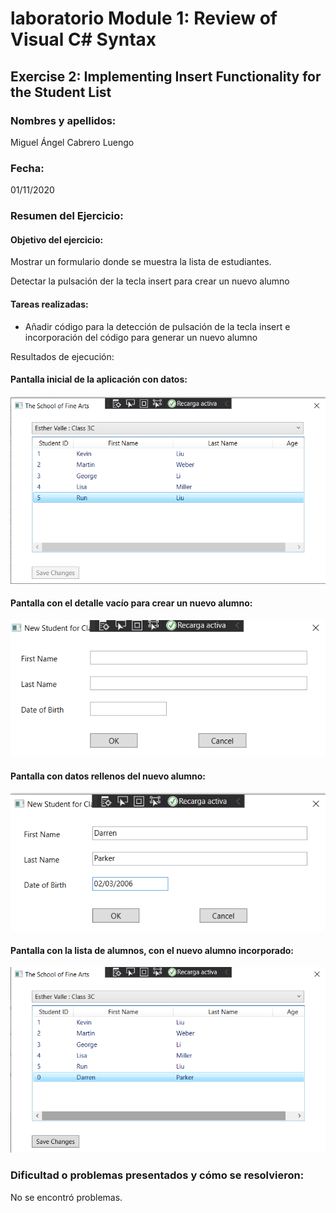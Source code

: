 ﻿# laboratorio Module 1: Review of Visual C# Syntax
## Exercise 2: Implementing Insert Functionality for the Student List
### Nombres y apellidos:
Miguel Ángel Cabrero Luengo
### Fecha:
01/11/2020
### Resumen del Ejercicio:

#### Objetivo del ejercicio:
Mostrar un formulario donde se muestra la lista de estudiantes.

Detectar la pulsación der la tecla insert para crear un nuevo alumno

#### Tareas realizadas:

- Añadir código para la detección de pulsación de la tecla insert e incorporación del código para generar un nuevo alumno


Resultados de ejecución:

#### Pantalla inicial de la aplicación con datos:
<img src="img/01.png">

#### Pantalla con el detalle vacío para crear un nuevo alumno:
<img src="img/02.png">

#### Pantalla con datos rellenos del nuevo alumno:
<img src="img/03.png">

#### Pantalla con la lista de alumnos, con el nuevo alumno incorporado:
<img src="img/04.png">

### Dificultad o problemas presentados y cómo se resolvieron:
No se encontró problemas.

